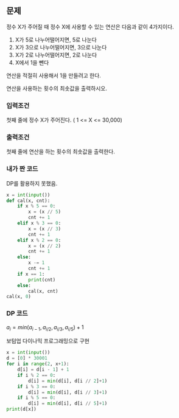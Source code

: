 ## 문제
정수 X가 주어질 때 정수 X에 사용할 수 있는 연산은 다음과 같이 4가지이다.
1) X가 5로 나누어떨어지면, 5로 나눈다
2) X가 3으로 나누어떨어지면, 3으로 나눈다
3) X가 2로 나누어떨어지면, 2로 나눈다
4) X에서 1을 뺀다

연산을 적절히 사용해서 1을 만들려고 한다.

연산을 사용하는 횟수의 최솟값을 출력하시오.

### 입력조건
첫째 줄에 정수 X가 주어진다. ( 1 <= X <= 30,000)
### 출력조건
첫째 줄에 연산을 하는 횟수의 최솟값을 출력한다.

### 내가 짠 코드
DP를 활용하지 못했음.
```python
x = int(input())
def cal(x, cnt):
	if x % 5 == 0:
		x = (x // 5)
		cnt += 1
	elif x % 3 == 0:
		x = (x // 3)
		cnt += 1
	elif x % 2 == 0:
		x = (x // 2)
		cnt += 1
	else:
		x -= 1
		cnt += 1
	if x == 1:
		print(cnt)
	else:
		cal(x, cnt)
cal(x, 0)
```
### DP 코드
$a_i=min(a_{i-1},a_{i/2},a_{i/3},a_{i/5})+1$

보텀업 다이나믹 프로그래밍으로 구현
```python
x = int(input())
d = [0] * 30001
for i in range(2, x+1):
	d[i] = d[i - 1] + 1
	if i % 2 == 0:
		d[i] = min(d[i], d[i // 2]+1)
	if i % 3 == 0:
		d[i] = min(d[i], d[i // 3]+1)
	if i % 5 == 0:
		d[i] = min(d[i], d[i // 5]+1)
print(d[x])
```
